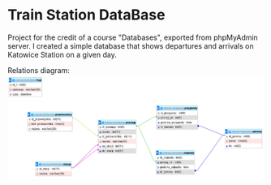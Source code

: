 # Train Station DataBase
Project for the credit of a course "Databases", exported from phpMyAdmin server.
I created a simple database that shows departures and arrivals on Katowice Station on a given day. 

Relations diagram:
![Relations diagram](./train_station_relation_diagram.png)
